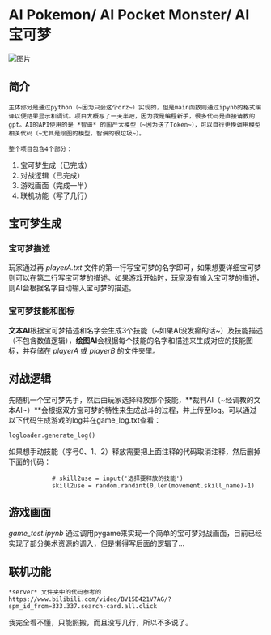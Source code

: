 # AI Pokemon/ AI Pocket Monster/ AI 宝可梦
![图片](https://github.com/GA10d/AI-Pokemon/assets/128725933/dea89d3c-4fee-4a63-bab3-b373fedd81c6)

## 简介
	主体部分是通过python（~因为只会这个orz~）实现的，但是main函数则通过ipynb的格式编译以便结果显示和调试。项目大概写了一天半吧，因为我是编程新手，很多代码是直接请教的gpt。AI的API使用的是 *智谱* 的国产大模型（~因为送了Token~），可以自行更换调用模型相关代码（~尤其是绘图的模型，智谱的很垃圾~）。
	
	整个项目包含4个部分：

1. 宝可梦生成（已完成）
2. 对战逻辑（已完成）
3. 游戏画面（完成一半）
4. 联机功能（写了几行）

## 宝可梦生成

### 宝可梦描述

玩家通过再 *playerA.txt* 文件的第一行写宝可梦的名字即可，如果想要详细宝可梦则可以在第二行写宝可梦的描述。如果游戏开始时，玩家没有输入宝可梦的描述，则AI会根据名字自动输入宝可梦的描述。

### 宝可梦技能和图标

**文本AI**根据宝可梦描述和名字会生成3个技能（~如果AI没发癫的话~）及技能描述（不包含数值逻辑），**绘图AI**会根据每个技能的名字和描述来生成对应的技能图标，并存储在 *playerA* 或 *playerB* 的文件夹里。

## 对战逻辑

先随机一个宝可梦先手，然后由玩家选择释放那个技能，**裁判AI（~经调教的文本AI~）**会根据双方宝可梦的特性来生成战斗的过程，并上传至log。可以通过以下代码生成游戏的log并在game_log.txt查看：

```
logloader.generate_log()
```

如果想手动技能（序号0、1、2）释放需要把上面注释的代码取消注释，然后删掉下面的代码：

```
            # skill2use = input('选择要释放的技能')
            skill2use = random.randint(0,len(movement.skill_name)-1)
```

## 游戏画面

*game_test.ipynb* 通过调用pygame来实现一个简单的宝可梦对战画面，目前已经实现了部分美术资源的调入，但是懒得写后面的逻辑了...

## 联机功能

	*server* 文件夹中的代码参考的https://www.bilibili.com/video/BV15D421V7AG/?spm_id_from=333.337.search-card.all.click

我完全看不懂，只能照搬，而且没写几行，所以不多说了。
